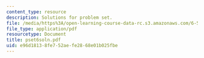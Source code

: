 ```yaml
---
content_type: resource
description: Solutions for problem set.
file: /media/https%3A/open-learning-course-data-rc.s3.amazonaws.com/6-541j-speech-communication-spring-2004/e96d18138fe752aefe2868e01b025fbe_pset6soln.pdf
file_type: application/pdf
resourcetype: Document
title: pset6soln.pdf
uid: e96d1813-8fe7-52ae-fe28-68e01b025fbe
---
```

